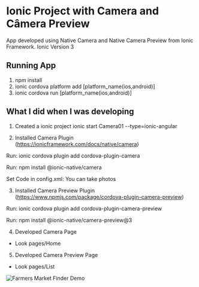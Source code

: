 # Ionic Project with Camera and Câmera Preview

App developed using Native Camera and Native Camera Preview from Ionic Framework. Ionic Version 3

## Running App
1. npm install
2. ionic cordova platform add [platform_name(ios,android)]
3. ionic cordova run [platform_name(ios,android)]

## What I did when I was developing ##
1. Created a ionic project
ionic start Camera01 --type=ionic-angular

2. Installed Camera Plugin (https://ionicframework.com/docs/native/camera)

Run: ionic cordova plugin add cordova-plugin-camera

Run: npm install @ionic-native/camera

Set Code in config.xml: 
<config-file parent="NSCameraUsageDescription" platform="ios" target="*-Info.plist">
 <string>You can take photos</string>
</config-file>

3. Installed Camera Preview Plugin (https://www.npmjs.com/package/cordova-plugin-camera-preview)

Run: ionic cordova plugin add cordova-plugin-camera-preview

Run: npm install @ionic-native/camera-preview@3


4. Developed Camera Page
- Look pages/Home

5. Developed Camera Preview Page
- Look pages/List

![Farmers Market Finder Demo](camera-preview.gif)
